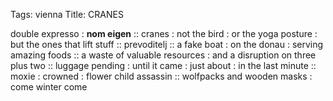Tags: vienna
Title: CRANES
  
double expresso : **nom eigen** :: cranes : not the bird : or the yoga posture : but the ones that lift stuff :: prevoditelj :: a fake boat : on the donau : serving amazing foods :: a waste of valuable resources : and a disruption on three plus two :: luggage pending : until it came : just about : in the last minute :: moxie : crowned : flower child assassin :: wolfpacks and wooden masks : come winter come